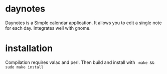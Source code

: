 # daynotes
Daynotes is a Simple calendar application. 
It allows you to edit a single note for each day.
Integrates well with gnome.
# installation
Compilation requires valac and perl. Then build and install with
<code> make && sudo make install </code>
